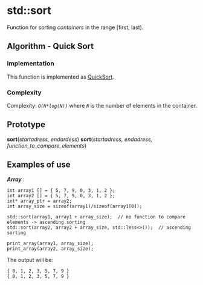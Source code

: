 # std::sort
Function for sorting _containers_ in the range \[first, last\).

## Algorithm - Quick Sort

### Implementation
This function is implemented as [QuickSort](https://www.geeksforgeeks.org/quick-sort/).  

### Complexity
Complexity: *`O(N*log(N))`* where *`N`* is the number of elements in the container.

## Prototype
**sort**(*startadress, endardess*)
**sort**(*startadress, endadress, function_to_compare_elements*)

## Examples of use
___Array___ :  
```
int array1 [] = { 5, 7, 9, 0, 3, 1, 2 };  
int array2 [] = { 5, 7, 9, 0, 3, 1, 2 };  
int* array_ptr = array2;
int array_size = sizeof(array1)/sizeof(array1[0]);

std::sort(array1, array1 + array_size);  // no function to compare elements -> ascending sorting
std::sort(array2, array2 + array_size, std::less<>());  // ascending sorting

print_array(array1, array_size);
print_array(array2, array_size);
```
The output will be:  
```
{ 0, 1, 2, 3, 5, 7, 9 }
{ 0, 1, 2, 3, 5, 7, 9 }
```
